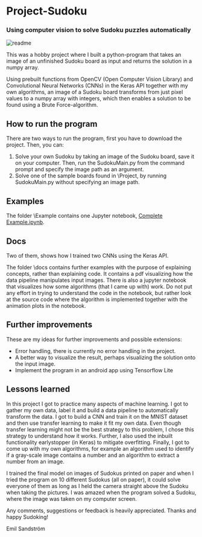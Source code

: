 # Project-Sudoku

### Using computer vision to solve Sudoku puzzles automatically

![readme](https://user-images.githubusercontent.com/38049633/63642689-5fd18600-c6c3-11e9-864c-c5125c7048ca.png)

This was a hobby project where I built a python-program that takes an image of an unfinished Sudoku board as input and returns the solution in a numpy array.

Using prebuilt functions from OpenCV (Open Computer Vision Library) and Convolutional Neural Networks (CNNs) in the Keras API together with my own algorithms, an image of a Sudoku board transforms from just pixel values to a numpy array with integers, which then enables a solution to be found using a Brute Force-algorithm.

## How to run the program
There are two ways to run the program, first you have to download the project. Then, you can:
1. Solve your own Sudoku by taking an image of the Sudoku board, save it on your computer. Then, run the SudokuMain.py from the command prompt and specify the image path as an argument.
2. Solve one of the sample boards found in \Project, by running SudokuMain.py without specifying an image path.

## Examples
The folder \Example contains one Jupyter notebook, [Complete Example.ipynb](https://github.com/EmpanS/Project-Sudoku/blob/master/Example/Complete%20Example.ipynb).

## Docs
Two of them, shows how I trained two CNNs using the Keras API.

The folder \docs contains further examples with the purpose of explaining concepts, rather than explaining code. It contains a pdf visualizing how the data pipeline manipulates input images. There is also a jupyter notebook that visualizes how some algorithms (that I came up with) work. Do not put any effort in trying to understand the code in the notebook, but rather look at the source code where the algorithm is implemented together with the animation plots in the notebook. 

## Further improvements
These are my ideas for further improvements and possible extensions:
- Error handling, there is currently no error handling in the project.
- A better way to visualize the result, perhaps visualizing the solution onto the input image.
- Implement the program in an android app using Tensorflow Lite

## Lessons learned
In this project I got to practice many aspects of machine learning. I got to gather my own data, label it and build a data pipeline to automatically transform the data. I got to build a CNN and train it on the MNIST dataset and then use transfer learning to make it fit my own data. Even though transfer learning might not be the best strategy to this problem, I chose this strategy to understand how it works. Further, I also used the inbuilt functionality earlystopper (in Keras) to mitigate overfitting. Finally, I got to come up with my own algorithms, for example an algorithm used to identify if a gray-scale image contains a number and an algorithm to extract a number from an image.

I trained the final model on images of Sudokus printed on paper and when I tried the program on 10 different Sudokus (all on paper), it could solve everyone of them as long as I held the camera straight above the Sudoku when taking the pictures. I was amazed when the program solved a Sudoku, where the image was taken on my computer screen.

Any comments, suggestions or feedback is heavily appreciated. Thanks and happy Sudoking!

Emil Sandström
